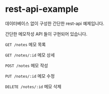 # rest-api-example
데이터베이스 없이 구성한 간단한 rest-api 예제입니다.

간단한 메모작성 API 들이 구현되어 있습니다.

`GET /notes` 메모 목록

`GET /notes/:id` 메모 상세

`POST /notes` 메모 작성

`PUT /notes/:id` 메모 수정

`DELETE /notes/:id` 메모 삭제

